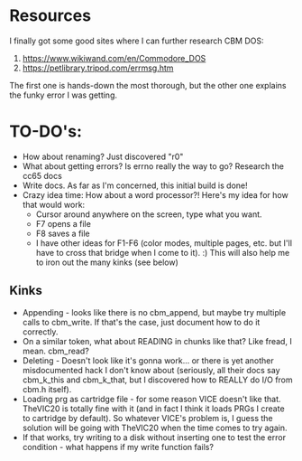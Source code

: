 # Resources

I finally got some good sites where I can further research CBM DOS:

1. https://www.wikiwand.com/en/Commodore_DOS
2. https://petlibrary.tripod.com/errmsg.htm

The first one is hands-down the most thorough, but the other one explains the funky error I was getting.



# TO-DO's:

* How about renaming?  Just discovered "r0"
* What about getting errors?  Is errno really the way to go?  Research the cc65 docs
* Write docs.  As far as I'm concerned, this initial build is done!
* Crazy idea time: How about a word processor?!  Here's my idea for how that would work:
	- Cursor around anywhere on the screen, type what you want.
	- F7 opens a file
	- F8 saves a file
	- I have other ideas for F1-F6 (color modes, multiple pages, etc. but I'll have to cross that bridge when I come to it). :)
This will also help me to iron out the many kinks (see below)


## Kinks

* Appending - looks like there is no cbm_append, but maybe try multiple calls to cbm_write.  If that's the case, just document how to do it correctly.
* On a similar token, what about READING in chunks like that?   Like fread, I mean.  cbm_read?
* Deleting - Doesn't look like it's gonna work... or there is yet another misdocumented hack I don't know about (seriously, all their docs say cbm_k_this and cbm_k_that, but I discovered how to REALLY do I/O from cbm.h itself).
* Loading prg as cartridge file - for some reason VICE doesn't like that.  TheVIC20 is totally fine with it (and in fact I think it loads PRGs I create to cartridge by default).  So whatever VICE's problem is, I guess the solution will be going with TheVIC20 when the time comes to try again.
* If that works, try writing to a disk without inserting one to test the error condition - what happens if my write function fails?

